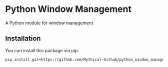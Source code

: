 # Python Window Management

A Python module for window management

## Installation

You can install this package via pip:

```bash
pip install git+https://github.com/Mythical-Github/python_window_management.git
